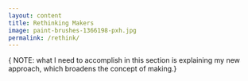 ```yaml
---
layout: content
title: Rethinking Makers
image: paint-brushes-1366198-pxh.jpg
permalink: /rethink/
---
```


{ NOTE: what I need to accomplish in this section is explaining my new approach, which broadens the concept of making.}